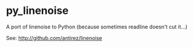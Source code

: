 # py_linenoise 

A port of linenoise to Python (because sometimes readline doesn't cut it...)

See: http://github.com/antirez/linenoise
